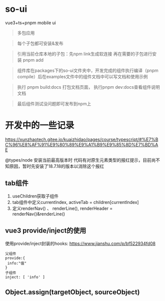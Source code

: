 # so-ui

vue3+ts+pnpm mobile ui

> 多包应用

> 每个子包都可安装&发布

> 引用当前仓库本地的子包：先npm link生成软连接 再在需要的子包进行安装 pnpm add <pkgname>

> 组件库在packages下的so-ui文件夹中，开发完成的组件执行编译（pnpm compile）后在examples文件中的组件文档中可以写文档和使用示例

> 执行 pnpm build:docs 打包文档页面， 执行pnpm dev:docs查看组件说明文档

> 最后组件测试没问题即可发布到npm上


# 开发中的一些记录
https://xunzhaotech.gitee.io/kuaizhidao/pages/course/typescript/#%E7%BC%96%E8%AF%91%E9%80%89%E9%A1%B9%E9%85%8D%E7%BD%AE

@types/node 安装当前最高版本时 代码有对原生元素类型的报红提示，目前尚不知原因，暂时先安装了18.7.18的版本以消除这个报红

## tab组件
1. useChildren获取子组件
2. tab组件中定义currentIndex, activeTab = children[currentIndex]
3. 定义renderNav() 、 renderLine(), renderHeader = renderNav()&renderLine()

## vue3 provide/inject的使用
使用provide/inject封装的hooks: https://www.jianshu.com/p/bf522934fd08
```
父组件
provide:{
 info:"值"
}
子组件
inject: [ 'info' ]
```
## Object.assign(targetObject, sourceObject)